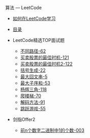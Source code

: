 <div class="sidebar-title">算法 — LeetCode</div>
<template id="root-breadcrumb">LeetCode</template>

- [如何在LeetCode学习](document/算法/LeetCode/如何在LeetCode学习.md)
- [目录](document/算法/LeetCode/目录.md)

- LeetCode精选TOP面试题

  - [不同路径-62](document/算法/LeetCode/LeetCode精选TOP面试题/不同路径-62.md)
  - [买卖股票的最佳时机-121](document/算法/LeetCode/LeetCode精选TOP面试题/买卖股票的最佳时机-121.md)
  - [买卖股票的最佳时机2-122](document/算法/LeetCode/LeetCode精选TOP面试题/买卖股票的最佳时机2-122.md)
  - [括号生成-22](document/算法/LeetCode/LeetCode精选TOP面试题/括号生成-22.md)
  - [最大回文串-5](document/算法/LeetCode/LeetCode精选TOP面试题/最大回文串-5.md)
  - [最大子序和-53](document/算法/LeetCode/LeetCode精选TOP面试题/最大子序和-53.md)
  - [杨辉三角-118](document/算法/LeetCode/LeetCode精选TOP面试题/杨辉三角-118.md)
  - [爬楼梯-70](document/算法/LeetCode/LeetCode精选TOP面试题/爬楼梯-70.md)
  - [解码方法-91](document/算法/LeetCode/LeetCode精选TOP面试题/解码方法-91.md)
  - [跳跃游戏-55](document/算法/LeetCode/LeetCode精选TOP面试题/跳跃游戏-55.md)

- 剑指Offer2

  - [前n个数字二进制中1的个数-003](document/算法/LeetCode/剑指Offer2/前n个数字二进制中1的个数-003.md)

